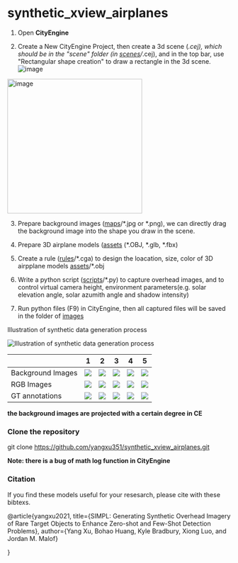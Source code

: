 # synthetic_xview_airplanes

1. Open **CityEngine**

2. Create a New CityEngine Project, then create a 3d scene (*.cej), which should be in the "scene" folder (in [scenes](https://github.com/yangxu351/synthetic_xview_airplanes/tree/master/scenes/scenes_of_xview)/*.cej), and in the top bar, use "Rectangular shape creation" to draw a rectangle in the 3d scene. ![image](https://user-images.githubusercontent.com/12199053/120770167-75d6d080-c550-11eb-9904-e33dbff1a866.png) 
 <img  alt = "image" src="https://user-images.githubusercontent.com/12199053/120770448-bb939900-c550-11eb-8354-12504507994b.png" width="304" height="304">


3. Prepare background images ([maps](https://github.com/yangxu351/synthetic_xview_airplanes/tree/master/maps/*.jpg)/*.jpg or *.png), we can directly drag the background image into the shape you draw in the scene. 

4. Prepare 3D airplane models ([assets](https://github.com/yangxu351/synthetic_xview_airplanes/raw/master/assets/aircraft/) (\*.OBJ, \*.glb, \*.fbx) 

5. Create a rule ([rules](https://github.com/yangxu351/synthetic_xview_airplanes/raw/master/rules/xview_gaussian/xsbw_xcolor_uniform_CC1/)/\*.cga) to design the loacation, size, color of 3D airpplane models [assets](https://github.com/yangxu351/synthetic_xview_airplanes/tree/master/assets)/\*.obj

6. Write a python script ([scripts](https://github.com/yangxu351/synthetic_xview_airplanes/tree/master/scripts/gaussian_square)/\*.py) to capture overhead images, and to control virtual camera height, environment parameters(e.g. solar elevation angle, solar azumith angle and shadow intensity)

7. Run python files (F9) in CityEngine, then all captured files will be saved in the folder of [images](https://github.com/yangxu351/synthetic_xview_airplanes/tree/master/images)

Illustration of synthetic data generation process

<img alt="Illustration of synthetic data generation process" src="https://user-images.githubusercontent.com/12199053/120874169-f2f95880-c5d7-11eb-8840-ef2ec44e0c56.png" >


| | 1 | 2 | 3 | 4 | 5 |
| --- | --- | --- | --- | --- | --- |
|Background Images|![](https://github.com/yangxu351/synthetic_xview_airplanes/raw/master/maps/1087_bkg_1_1.jpg) | ![](https://github.com/yangxu351/synthetic_xview_airplanes/raw/master/maps/310_bkg_5_3.jpg) |![](https://github.com/yangxu351/synthetic_xview_airplanes/raw/master/maps/2179_bkg_2_2.jpg) | ![](https://github.com/yangxu351/synthetic_xview_airplanes/raw/master/maps/310_bkg_4_4.jpg) |![](https://github.com/yangxu351/synthetic_xview_airplanes/raw/master/maps/1094_bkg_1_3.jpg)  |
|RGB Images|![](https://github.com/yangxu351/synthetic_xview_airplanes/raw/master/images/syn_xview_bkg_new_bkg_unif_shdw_split_scatter_gauss_rndsolar_ssig0.08_color_square_bias0_CC1_v50/color_all_images_step182.4/color_airplanes_xview_background_sd30_1.png) | ![](https://github.com/yangxu351/synthetic_xview_airplanes/raw/master/images/syn_xview_bkg_new_bkg_unif_shdw_split_scatter_gauss_rndsolar_ssig0.08_color_square_bias0_CC1_v50/color_all_images_step182.4/color_airplanes_xview_background_sd783_1.png) |![](https://github.com/yangxu351/synthetic_xview_airplanes/raw/master/images/syn_xview_bkg_new_bkg_unif_shdw_split_scatter_gauss_rndsolar_ssig0.08_color_square_bias0_CC1_v50/color_all_images_step182.4/color_airplanes_xview_background_sd2532_1.png) | ![](https://github.com/yangxu351/synthetic_xview_airplanes/raw/master/images/syn_xview_bkg_new_bkg_unif_shdw_split_scatter_gauss_rndsolar_ssig0.08_color_square_bias0_CC1_v50/color_all_images_step182.4/color_airplanes_xview_background_sd4818_1.png) |![](https://github.com/yangxu351/synthetic_xview_airplanes/raw/master/images/syn_xview_bkg_new_bkg_unif_shdw_split_scatter_gauss_rndsolar_ssig0.08_color_square_bias0_CC1_v50/color_all_images_step182.4/color_airplanes_xview_background_sd1470_1.png)  |
|GT annotations|![](https://github.com/yangxu351/synthetic_xview_airplanes/raw/master/images/syn_xview_bkg_new_bkg_unif_shdw_split_scatter_gauss_rndsolar_ssig0.08_color_square_bias0_CC1_v50/color_all_annos_step182.4/color_airplanes_xview_background_sd30_1.png) | ![](https://github.com/yangxu351/synthetic_xview_airplanes/raw/master/images/syn_xview_bkg_new_bkg_unif_shdw_split_scatter_gauss_rndsolar_ssig0.08_color_square_bias0_CC1_v50/color_all_annos_step182.4/color_airplanes_xview_background_sd783_1.png) | ![](https://github.com/yangxu351/synthetic_xview_airplanes/raw/master/images/syn_xview_bkg_new_bkg_unif_shdw_split_scatter_gauss_rndsolar_ssig0.08_color_square_bias0_CC1_v50/color_all_annos_step182.4/color_airplanes_xview_background_sd2532_1.png) | ![](https://github.com/yangxu351/synthetic_xview_airplanes/raw/master/images/syn_xview_bkg_new_bkg_unif_shdw_split_scatter_gauss_rndsolar_ssig0.08_color_square_bias0_CC1_v50/color_all_annos_step182.4/color_airplanes_xview_background_sd4818_1.png)| ![](https://github.com/yangxu351/synthetic_xview_airplanes/raw/master/images/syn_xview_bkg_new_bkg_unif_shdw_split_scatter_gauss_rndsolar_ssig0.08_color_square_bias0_CC1_v50/color_all_annos_step182.4/color_airplanes_xview_background_sd1470_1.png) |

**the background images are projected with a certain degree in CE**

### Clone the repository ###

git clone https://github.com/yangxu351/synthetic_xview_airplanes.git


**Note: there is a bug of math log function in CityEngine**

### Citation ###

If you find these models useful for your resesarch, please cite with these bibtexs.

@article{yangxu2021,
  title={SIMPL: Generating Synthetic Overhead Imagery of Rare Target Objects to Enhance Zero-shot and Few-Shot Detection Problems},
  author={Yang Xu, Bohao Huang, Kyle Bradbury, Xiong Luo, and Jordan M. Malof}
  
}
